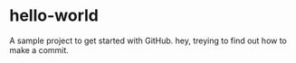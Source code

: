# hello-world
A sample project to get started with GitHub.
hey,
treying to find out how to make a commit.
